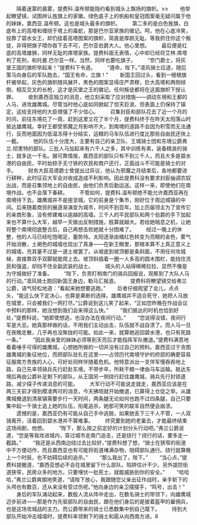 　　隔着迷蒙的晨雾，提费科.温布顿能隐约看到城头上飘扬的旗帜。≥≥
　　他举起瞭望镜，试图辨认旌旗上的家徽。绿色底子上的帆船和皇冠图案毫无疑问属于他的妹妹，嘉西亚.温布顿。这也是城头最多的旗帜。
　　第二多的是白色旌旗，白底布上的高塔和缠绕于塔上的毒蛇，那是巴尔亚家族的徽记。呵，他在心底冷笑，投靠了碧水女王，却仍挂着高塔图案的旗帜，简直是厚颜无耻。等我抓住你这个叛徒，非得把旗子喂你吞下去不可，巴尔亚伯爵大人。他心里想。
　　最后便是红底的高塔雄狮，同样无耻的席塔家族。提费科面无表情，心中却已经将艾林.席塔判了死刑，和托曼.巴尔亚一样。当然，同样也要吃旗子。
　　“奈门爵士，将灰堡王国的旗帜举起来！”提费科下令道。
　　“遵命，陛下。”凛风骑士应道，随后策马向身后的军队跑去，“国王有命，立旗！”
　　新国王回过头，看到一根根旗杆被举起，灰色的旗帜随风展开，黑色的图案显得庄严肃穆，巨大高塔和两侧倾倒、相互交叉的长枪，这才是灰堡之王的徽记。任何叛徒都将在这面旗帜下授认罪。
　　收到嘉西亚独立的消息，他立刻采取了应对措施——调动东境和王都的人马，进攻雄鹰城。尽管当时他心底如同掀起了惊天巨浪，但表面上仍保持了镇定，这给支持他的大臣增强了不少信心。
　　召集封臣和部队花去了近一个月的时间，前往东境花了一周，赶到这里又花了半个月，提费科终于在昨天太阳落山时抵达雄鹰城。幸好王都受邪魔之月影响不大，到南境的道路不会因为积雪而无法通行，反而地面因为低温冻得十分结实，运粮的马车队伍进行度比那些自由民还快上一截。
　　他的队伍十分庞大，主要有自己的亲卫队、王城骑士团和东境公爵弗兰.彻里特的部队。三批人马加起来有六千人之多，其中训练有素，装备精良的骑士，就多达一千名。据可靠情报，嘉西亚的部队只有不到三千人，而且大多是碧水港的自由民，平时劫掠手无寸铁的农民和商户还行，正面战斗不可能是骑士的对手。
　　财务大臣高德爵士曾提出过异议，他认为邪魔之月结束后，各地都要进行耕种，此时征召大军会对收成造成不利影响。因此提费科没有要求封臣抽调农奴出战，而是召集领地上的自由民，由他们负责后勤运送。这样一来，即使他们在南境作战，也不会落下春耕。
　　不管如何，提费科.温布顿绝不能允许嘉西亚再在南境待下去。雄鹰城并不是座坚城，它的前身是个集市，刚好位于周边城镇的中间。后来随着商贸的展逐渐演变为城市，时间不到百年。加上历届领主为了宣传它的亲商形象，没有修建难以逾越的高墙。三千人的平民部队和两个伯爵的手下加起来也不算什么大军，越早一天做出反制措施，胜算就越大。若给她喘息之机，让她将整个南境彻底整合后，自己再想击败她就十分困难了。
　　经过一晚上的休整，他的人马已经吃饱喝足，蓄势待。太阳逐渐由橘红色转变为亮眼的金色，雾气开始消散，土褐色的城墙也现出了真身——在新王眼里，那根本算不上真正意义上的城墙，充其量不过是一道土坡罢了。从坡底到坡顶都是条斜面，不用任何攻城梯，直接靠双手双脚就能爬上去。坡顶斜插着一圈一人多高的圆木围栏，能挡住流民和强盗，却挡不住全副武装的战士。
　　城头的人站得稀稀拉拉，显然不像是为守城做好了准备。
　　“陛下，负责盯梢南门的骑兵回报说，观察到了大队人马的行动。”凛风骑士跑回新国王身边，勒马汇报道。
　　提费科将瞭望镜交给弗兰公爵，语气轻松地道：“看起来她想要逃跑。”
　　后者仔细观望了会儿，点点头，“能这么快下定决心，也算是果断的选择。雄鹰城并不适合死守，她把人马放在城里，只会被我们一网打尽。”公爵说到这儿笑了起来，“正如您昨晚在作战会议中预料的那样，她没想到我们会来得这么快。”
　　“我们抵达的时机也恰到好处，”提费科说，“她即使想逃，也没办法在夜间行动。”
　　“您说得没错，夜间行军是大忌。她真那样做的话，不用我们主动出击，队伍就不战自溃了。而人马一旦在夜晚走散，几乎再也没聚拢的可能。如此一来，就算她逃回碧水港，也只有死路一条。”
　　“因此我亲爱的妹妹必须等到天亮后才能指挥军队撤退。”提费科满意地看着唾手可得的雄鹰城，心想她所做的一切并没有过自己的预料。嘉西亚过于贪图雄鹰城的象征地位，而把部队驻扎在这里——占领历代南境守护的府邸的确更容易征服南方贵族的人心，可好处同样伴随着危机。他特意派出一支佯军慢吞吞地上路，自己先率领骑兵先行赶赴东境，不带步卒，所耗干粮一律由马车运输。抵达东境后再由公爵补足剩下的部队，从王国另一侧绕行赶往雄鹰城，骑兵先行封锁道路，减少探子传递消息的可能。
　　大军行动不可能说走就走，嘉西亚应该是在两三天前才得到模凌两可的消息，今天拂晓就开始撤退，已算得上仓促之举。从雄鹰城撤退到清泉镇需要步行一天时间，两条腿无论如何也跑不过四条腿，自己只要集中起一千骑士追上她的队伍，衔尾追杀，她那可笑的联军自然便会崩溃。
　　遗憾的是，嘉西亚仍有可能从自己手中逃脱，如果她丢下三千人不管，一人双骑离开，活着回到碧水港并不算难事。
　　终究要到她的老巢去，才能最终结束这场闹剧，他想。
　　“陛下，那么按之前定好的计划分头行动吧。”弗兰公爵说道，“您是等我攻进城内，穿过城市走南门追击，还是绕行？绕行的话，要多走一截路。”
　　“我还是从西南边绕过去比较好，”提费科想了想，“骑士在狭窄的街道中不方便动作，而且嘉西亚也有可能将街道堵满杂物，阻碍部队通行。绕行就算晚上一个时辰，也不妨碍后续的追杀。”
　　“那么我出了，陛下。”
　　“当心点，”提费科提醒道，“嘉西亚想必不会在城里留下什么部队，陷阱估计不少。另外提防街道狭窄，民房众多的地方。只要埋伏一批死士，就能威胁到你的安全。”
　　“哈哈哈，”弗兰公爵爽朗地笑道，“请陛下放心，我跟随您父亲出征作战时，亲手斩下的头颅也有数百，还从来没有受过伤呢。”他向身边的亲卫摆摆手，“鸣号，出击！”
　　身后的军队涌动起来，数股人流从阵中走出，在数名骑士的带领下，向雄鹰城迈步前进——那是作为先驱部队的自由民，跟在他们身后的是披着盔甲的雇佣兵，也是这场攻城战的主力。而公爵带来的骑士已悉数集中到自己麾下。
　　待到大部队开始冲击城墙时，提费科率领剩下的骑士和扈从向西南方进。8
　　